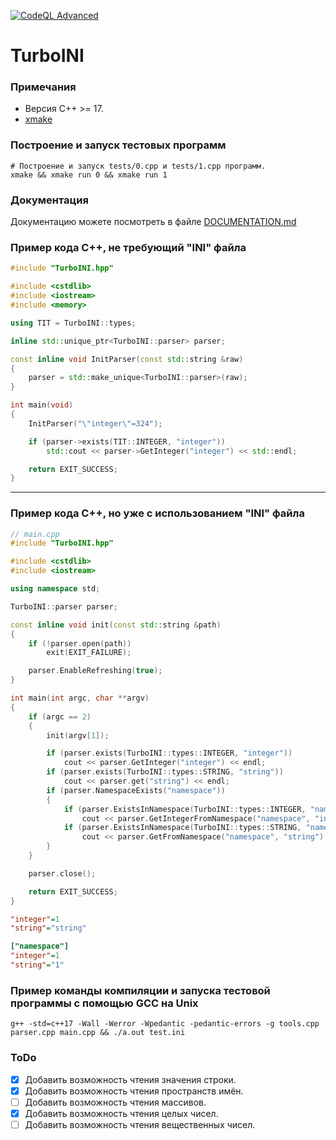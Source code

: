 [![CodeQL Advanced](https://github.com/HotWizard/TurboINI/actions/workflows/codeql.yml/badge.svg)](https://github.com/HotWizard/TurboINI/actions/workflows/codeql.yml)
# TurboINI
### Примечания
- Версия C++ >= 17.
- [xmake](https://xmake.io/#/)
### Построение и запуск тестовых программ
```shell
# Построение и запуск tests/0.cpp и tests/1.cpp программ.
xmake && xmake run 0 && xmake run 1
```
### Документация
Документацию можете посмотреть в файле [DOCUMENTATION.md](DOCUMENTATION.md)
### Пример кода C++, не требующий \"INI\" файла
```cpp
#include "TurboINI.hpp"

#include <cstdlib>
#include <iostream>
#include <memory>

using TIT = TurboINI::types;

inline std::unique_ptr<TurboINI::parser> parser;

const inline void InitParser(const std::string &raw)
{
    parser = std::make_unique<TurboINI::parser>(raw);
}

int main(void)
{
    InitParser("\"integer\"=324");

    if (parser->exists(TIT::INTEGER, "integer"))
        std::cout << parser->GetInteger("integer") << std::endl;

    return EXIT_SUCCESS;
}
```
---
### Пример кода C++, но уже с использованием \"INI\" файла
```cpp
// main.cpp
#include "TurboINI.hpp"

#include <cstdlib>
#include <iostream>

using namespace std;

TurboINI::parser parser;

const inline void init(const std::string &path)
{
    if (!parser.open(path))
        exit(EXIT_FAILURE);

    parser.EnableRefreshing(true);
}

int main(int argc, char **argv)
{
    if (argc == 2)
    {
        init(argv[1]);

        if (parser.exists(TurboINI::types::INTEGER, "integer"))
            cout << parser.GetInteger("integer") << endl;
        if (parser.exists(TurboINI::types::STRING, "string"))
            cout << parser.get("string") << endl;
        if (parser.NamespaceExists("namespace"))
        {
            if (parser.ExistsInNamespace(TurboINI::types::INTEGER, "namespace", "integer"))
                cout << parser.GetIntegerFromNamespace("namespace", "integer") << endl;
            if (parser.ExistsInNamespace(TurboINI::types::STRING, "namespace", "string"))
                cout << parser.GetFromNamespace("namespace", "string") << endl;
        }
    }

    parser.close();

    return EXIT_SUCCESS;
}
```
```ini
"integer"=1
"string"="string"

["namespace"]
"integer"=1
"string"="1"
```
### Пример команды компиляции и запуска тестовой программы с помощью GCC на Unix
```shell
g++ -std=c++17 -Wall -Werror -Wpedantic -pedantic-errors -g tools.cpp parser.cpp main.cpp && ./a.out test.ini
```
### ToDo
- [x] Добавить возможность чтения значения строки.
- [x] Добавить возможность чтения пространств имён.
- [ ] Добавить возможность чтения массивов.
- [x] Добавить возможность чтения целых чисел.
- [ ] Добавить возможность чтения вещественных чисел.
